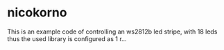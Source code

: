 # nicokorno
This is an example code of controlling an ws2812b led stripe, with 18 leds thus the used library is configured as 1 r…
